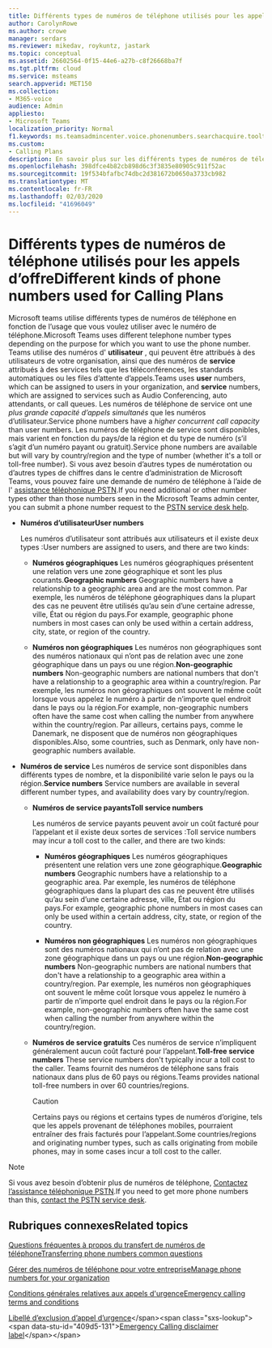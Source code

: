 ```yaml
---
title: Différents types de numéros de téléphone utilisés pour les appels d’offre
author: CarolynRowe
ms.author: crowe
manager: serdars
ms.reviewer: mikedav, roykuntz, jastark
ms.topic: conceptual
ms.assetid: 26602564-0f15-44e6-a27b-c8f26668ba7f
ms.tgt.pltfrm: cloud
ms.service: msteams
search.appverid: MET150
ms.collection:
- M365-voice
audience: Admin
appliesto:
- Microsoft Teams
localization_priority: Normal
f1.keywords: ms.teamsadmincenter.voice.phonenumbers.searchacquire.tooltip.numbertype
ms.custom:
- Calling Plans
description: En savoir plus sur les différents types de numéros de téléphone utilisés par teams pour les offres d’appels.
ms.openlocfilehash: 398dfce4b82cb898d6c3f3835e80905c911f52ac
ms.sourcegitcommit: 19f534bfafbc74dbc2d381672b0650a3733cb982
ms.translationtype: MT
ms.contentlocale: fr-FR
ms.lasthandoff: 02/03/2020
ms.locfileid: "41696049"
---
```

# <a name="different-kinds-of-phone-numbers-used-for-calling-plans"></a><span data-ttu-id="409d5-103">Différents types de numéros de téléphone utilisés pour les appels d’offre</span><span class="sxs-lookup"><span data-stu-id="409d5-103">Different kinds of phone numbers used for Calling Plans</span></span>

<span data-ttu-id="409d5-104">Microsoft teams utilise différents types de numéros de téléphone en fonction de l’usage que vous voulez utiliser avec le numéro de téléphone.</span><span class="sxs-lookup"><span data-stu-id="409d5-104">Microsoft Teams uses different telephone number types depending on the purpose for which you want to use the phone number.</span></span> <span data-ttu-id="409d5-105">Teams utilise des numéros d' **utilisateur** , qui peuvent être attribués à des utilisateurs de votre organisation, ainsi que des numéros de **service** attribués à des services tels que les téléconférences, les standards automatiques ou les files d’attente d’appels.</span><span class="sxs-lookup"><span data-stu-id="409d5-105">Teams uses **user** numbers, which can be assigned to users in your organization, and **service** numbers, which are assigned to services such as Audio Conferencing, auto attendants, or call queues.</span></span> <span data-ttu-id="409d5-106">Les numéros de téléphone de service ont une *plus grande capacité d’appels simultanés* que les numéros d’utilisateur.</span><span class="sxs-lookup"><span data-stu-id="409d5-106">Service phone numbers have a *higher concurrent call capacity*  than user numbers.</span></span> <span data-ttu-id="409d5-107">Les numéros de téléphone de service sont disponibles, mais varient en fonction du pays/de la région et du type de numéro (s’il s’agit d’un numéro payant ou gratuit).</span><span class="sxs-lookup"><span data-stu-id="409d5-107">Service phone numbers are available but will vary by country/region and the type of number (whether it's a toll or toll-free number).</span></span> <span data-ttu-id="409d5-108">Si vous avez besoin d’autres types de numérotation ou d’autres types de chiffres dans le centre d’administration de Microsoft Teams, vous pouvez faire une demande de numéro de téléphone à l’aide de l' [assistance téléphonique PSTN](manage-phone-numbers-for-your-organization/contact-pstn-service-desk.md).</span><span class="sxs-lookup"><span data-stu-id="409d5-108">If you need additional or other number types other than those numbers seen in the Microsoft Teams admin center, you can submit a phone number request to the [PSTN service desk help](manage-phone-numbers-for-your-organization/contact-pstn-service-desk.md).</span></span>
  
- <span data-ttu-id="409d5-109">**Numéros d’utilisateur**</span><span class="sxs-lookup"><span data-stu-id="409d5-109">**User numbers**</span></span>
    
    <span data-ttu-id="409d5-110">Les numéros d’utilisateur sont attribués aux utilisateurs et il existe deux types :</span><span class="sxs-lookup"><span data-stu-id="409d5-110">User numbers are assigned to users, and there are two kinds:</span></span>
    
  - <span data-ttu-id="409d5-111">**Numéros géographiques** Les numéros géographiques présentent une relation vers une zone géographique et sont les plus courants.</span><span class="sxs-lookup"><span data-stu-id="409d5-111">**Geographic numbers** Geographic numbers have a relationship to a geographic area and are the most common.</span></span> <span data-ttu-id="409d5-112">Par exemple, les numéros de téléphone géographiques dans la plupart des cas ne peuvent être utilisés qu’au sein d’une certaine adresse, ville, État ou région du pays.</span><span class="sxs-lookup"><span data-stu-id="409d5-112">For example, geographic phone numbers in most cases can only be used within a certain address, city, state, or region of the country.</span></span>
    
  - <span data-ttu-id="409d5-113">**Numéros non géographiques** Les numéros non géographiques sont des numéros nationaux qui n’ont pas de relation avec une zone géographique dans un pays ou une région.</span><span class="sxs-lookup"><span data-stu-id="409d5-113">**Non-geographic numbers** Non-geographic numbers are national numbers that don't have a relationship to a geographic area within a country/region.</span></span> <span data-ttu-id="409d5-114">Par exemple, les numéros non géographiques ont souvent le même coût lorsque vous appelez le numéro à partir de n’importe quel endroit dans le pays ou la région.</span><span class="sxs-lookup"><span data-stu-id="409d5-114">For example, non-geographic numbers often have the same cost when calling the number from anywhere within the country/region.</span></span> <span data-ttu-id="409d5-115">Par ailleurs, certains pays, comme le Danemark, ne disposent que de numéros non géographiques disponibles.</span><span class="sxs-lookup"><span data-stu-id="409d5-115">Also, some countries, such as Denmark, only have non-geographic numbers available.</span></span>
    
- <span data-ttu-id="409d5-116">**Numéros de service** Les numéros de service sont disponibles dans différents types de nombre, et la disponibilité varie selon le pays ou la région.</span><span class="sxs-lookup"><span data-stu-id="409d5-116">**Service numbers** Service numbers are available in several different number types, and availability does vary by country/region.</span></span>
    
  - <span data-ttu-id="409d5-117">**Numéros de service payants**</span><span class="sxs-lookup"><span data-stu-id="409d5-117">**Toll service numbers**</span></span>
    
    <span data-ttu-id="409d5-118">Les numéros de service payants peuvent avoir un coût facturé pour l’appelant et il existe deux sortes de services :</span><span class="sxs-lookup"><span data-stu-id="409d5-118">Toll service numbers may incur a toll cost to the caller, and there are two kinds:</span></span>
    
      - <span data-ttu-id="409d5-119">**Numéros géographiques** Les numéros géographiques présentent une relation vers une zone géographique.</span><span class="sxs-lookup"><span data-stu-id="409d5-119">**Geographic numbers** Geographic numbers have a relationship to a geographic area.</span></span> <span data-ttu-id="409d5-120">Par exemple, les numéros de téléphone géographiques dans la plupart des cas ne peuvent être utilisés qu’au sein d’une certaine adresse, ville, État ou région du pays.</span><span class="sxs-lookup"><span data-stu-id="409d5-120">For example, geographic phone numbers in most cases can only be used within a certain address, city, state, or region of the country.</span></span>
        
      - <span data-ttu-id="409d5-121">**Numéros non géographiques** Les numéros non géographiques sont des numéros nationaux qui n’ont pas de relation avec une zone géographique dans un pays ou une région.</span><span class="sxs-lookup"><span data-stu-id="409d5-121">**Non-geographic numbers** Non-geographic numbers are national numbers that don't have a relationship to a geographic area within a country/region.</span></span> <span data-ttu-id="409d5-122">Par exemple, les numéros non géographiques ont souvent le même coût lorsque vous appelez le numéro à partir de n’importe quel endroit dans le pays ou la région.</span><span class="sxs-lookup"><span data-stu-id="409d5-122">For example, non-geographic numbers often have the same cost when calling the number from anywhere within the country/region.</span></span>
   
  - <span data-ttu-id="409d5-123">**Numéros de service gratuits** Ces numéros de service n’impliquent généralement aucun coût facturé pour l’appelant.</span><span class="sxs-lookup"><span data-stu-id="409d5-123">**Toll-free service numbers** These service numbers don't typically incur a toll cost to the caller.</span></span> <span data-ttu-id="409d5-124">Teams fournit des numéros de téléphone sans frais nationaux dans plus de 60 pays ou régions.</span><span class="sxs-lookup"><span data-stu-id="409d5-124">Teams provides national toll-free numbers in over 60 countries/regions.</span></span>
    
    > [!CAUTION]
    > <span data-ttu-id="409d5-125">Certains pays ou régions et certains types de numéros d’origine, tels que les appels provenant de téléphones mobiles, pourraient entraîner des frais facturés pour l’appelant.</span><span class="sxs-lookup"><span data-stu-id="409d5-125">Some countries/regions and originating number types, such as calls originating from mobile phones, may in some cases incur a toll cost to the caller.</span></span> 
  
> [!NOTE]
> <span data-ttu-id="409d5-126">Si vous avez besoin d’obtenir plus de numéros de téléphone, [Contactez l’assistance téléphonique PSTN](manage-phone-numbers-for-your-organization/contact-pstn-service-desk.md).</span><span class="sxs-lookup"><span data-stu-id="409d5-126">If you need to get more phone numbers than this, [contact the PSTN service desk](manage-phone-numbers-for-your-organization/contact-pstn-service-desk.md).</span></span>

## <a name="related-topics"></a><span data-ttu-id="409d5-127">Rubriques connexes</span><span class="sxs-lookup"><span data-stu-id="409d5-127">Related topics</span></span>

[<span data-ttu-id="409d5-128">Questions fréquentes à propos du transfert de numéros de téléphone</span><span class="sxs-lookup"><span data-stu-id="409d5-128">Transferring phone numbers common questions</span></span>](transferring-phone-numbers-common-questions.md)

[<span data-ttu-id="409d5-129">Gérer des numéros de téléphone pour votre entreprise</span><span class="sxs-lookup"><span data-stu-id="409d5-129">Manage phone numbers for your organization</span></span>](manage-phone-numbers-for-your-organization/manage-phone-numbers-for-your-organization.md)

[<span data-ttu-id="409d5-130">Conditions générales relatives aux appels d'urgence</span><span class="sxs-lookup"><span data-stu-id="409d5-130">Emergency calling terms and conditions</span></span>](emergency-calling-terms-and-conditions.md)

<span data-ttu-id="409d5-131">[Libellé d’exclusion d’appel d’urgence](https://github.com/MicrosoftDocs/OfficeDocs-SkypeForBusiness/blob/live/Teams/downloads/emergency-calling/emergency-calling-label-(en-us)-(v.1.0).zip?raw=true)</span><span class="sxs-lookup"><span data-stu-id="409d5-131">[Emergency Calling disclaimer label](https://github.com/MicrosoftDocs/OfficeDocs-SkypeForBusiness/blob/live/Teams/downloads/emergency-calling/emergency-calling-label-(en-us)-(v.1.0).zip?raw=true)</span></span>